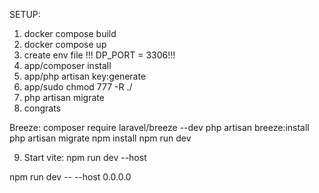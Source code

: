 SETUP:
1. docker compose build
2. docker compose up
3. create env file
   !!! DP_PORT = 3306!!!
4. app/composer install
5. app/php artisan key:generate
6. app/sudo chmod 777 -R ./
7. php artisan migrate
8. congrats

Breeze:
composer require laravel/breeze --dev
php artisan breeze:install
php artisan migrate
npm install
npm run dev

9. Start vite:
npm run dev --host

npm run dev -- --host 0.0.0.0
